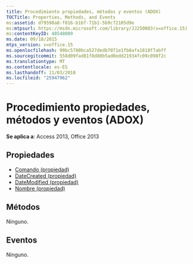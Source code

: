 ```yaml
---
title: Procedimiento propiedades, métodos y eventos (ADOX)
TOCTitle: Properties, Methods, and Events
ms:assetid: d79598a8-f016-b1bf-71b1-5b9c72105d9e
ms:mtpsurl: https://msdn.microsoft.com/library/JJ250083(v=office.15)
ms:contentKeyID: 48548009
ms.date: 09/18/2015
mtps_version: v=office.15
ms.openlocfilehash: 99bc5780bca527dedb7071e1fb8afa1818f7abff
ms.sourcegitcommit: 558d09fad81f8d80b5ad0edd21934fc09c098f2c
ms.translationtype: MT
ms.contentlocale: es-ES
ms.lasthandoff: 11/03/2018
ms.locfileid: "25947962"
---
```

# <a name="procedure-properties-methods-and-events-adox"></a>Procedimiento propiedades, métodos y eventos (ADOX)

**Se aplica a**: Access 2013, Office 2013

## <a name="properties"></a>Propiedades

- [Comando (propiedad)](command-property-adox.md)
- [DateCreated (propiedad)](datecreated-property-adox.md)
- [DateModified (propiedad)](datemodified-property-adox.md)
- [Nombre (propiedad)](name-property-adox.md)

## <a name="methods"></a>Métodos

Ninguno.

## <a name="events"></a>Eventos

Ninguno.


